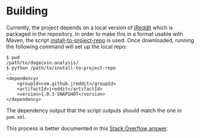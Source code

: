 # Building

Currently, the project depends on a local version of
[jReddit](https://github.com/jReddit/jReddit) which is packaged in the
repository. In order to make this in a format usable with Maven, the
script
[install-to-project-repo](https://github.com/nikita-volkov/install-to-project-repo)
is used. Once downloaded, running the following command will set up
the local repo:

    $ pwd
    /path/to/dogecoin-analysis/
    $ python /path/to/install-to-project-repo
    ...
    <dependency>
        <groupId>com.github.jreddit</groupId>
        <artifactId>jreddit</artifactId>
        <version>1.0.3-SNAPSHOT</version>
    </dependency>

The dependency output that the script outputs should match the one in
`pom.xml`.

This process is better documented in this
[Stack Overflow answer](http://stackoverflow.com/a/7623805).
